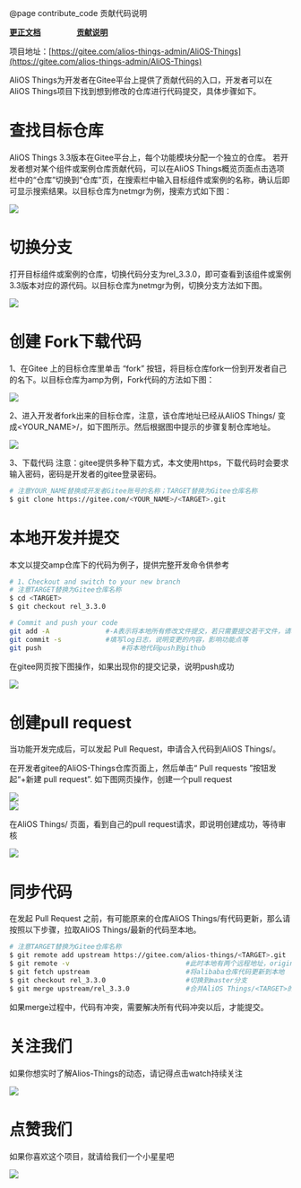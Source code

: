 @page contribute_code 贡献代码说明

**[更正文档](https://gitee.com/alios-things/documentation/edit/rel_3.3.0/developer/contribute_code.md)** &emsp;&emsp;&emsp;&emsp; **[贡献说明](https://help.aliyun.com/document_detail/302301.html)**

项目地址：[https://gitee.com/alios-things-admin/AliOS-Things](https://gitee.com/alios-things-admin/AliOS-Things)

AliOS Things为开发者在Gitee平台上提供了贡献代码的入口，开发者可以在AliOS Things项目下找到想到修改的仓库进行代码提交，具体步骤如下。

# 查找目标仓库
AliOS Things 3.3版本在Gitee平台上，每个功能模块分配一个独立的仓库。
若开发者想对某个组件或案例仓库贡献代码，可以在AliOS Things概览页面点击选项栏中的“仓库”切换到“仓库”页，在搜索栏中输入目标组件或案例的名称，确认后即可显示搜索结果。以目标仓库为netmgr为例，搜索方式如下图：

<div align="left">
  <img src="https://img.alicdn.com/imgextra/i2/O1CN01FLjYJF1abQiC3Xk26_!!6000000003348-2-tps-789-326.png" style="max-width:800px;" >
</div>


# 切换分支
打开目标组件或案例的仓库，切换代码分支为rel_3.3.0，即可查看到该组件或案例3.3版本对应的源代码。以目标仓库为netmgr为例，切换分支方法如下图。

<div align="left">
  <img src="https://img.alicdn.com/imgextra/i1/O1CN01Ul5th61rda2VfNObR_!!6000000005654-2-tps-919-555.png" style="max-width:800px;" >
</div>


# 创建 Fork下载代码
1、在Gitee 上的目标仓库里单击 “fork” 按钮，将目标仓库fork一份到开发者自己的名下。以目标仓库为amp为例，Fork代码的方法如下图：

<div align=left display=flex>     <img src="https://img.alicdn.com/imgextra/i1/O1CN01Zg2mW91z0CvYKEaGT_!!6000000006651-2-tps-1236-791.png" style="max-width:800px;" /> </div>

2、进入开发者fork出来的目标仓库，注意，该仓库地址已经从AliOS Things/<TARGET> 变成<YOUR_NAME>/<TARGET>，如下图所示。然后根据图中提示的步骤复制仓库地址。

<div align=left display=flex>     <img src="https://img.alicdn.com/imgextra/i1/O1CN01njxqmz1MMP6YUS3Co_!!6000000001420-2-tps-1236-499.png" style="max-width:800px;" /> </div>



3、下载代码
注意：gitee提供多种下载方式，本文使用https，下载代码时会要求输入密码，密码是开发者的gitee登录密码。

```bash
# 注意YOUR_NAME替换成开发者Gitee账号的名称；TARGET替换为Gitee仓库名称
$ git clone https://gitee.com/<YOUR_NAME>/<TARGET>.git
```
# 本地开发并提交
本文以提交amp仓库下的代码为例子，提供完整开发命令供参考

```bash
# 1、Checkout and switch to your new branch
# 注意TARGET替换为Gitee仓库名称
$ cd <TARGET>
$ git checkout rel_3.3.0

# Commit and push your code
git add -A				#-A表示将本地所有修改文件提交，若只需要提交若干文件，请将-A替换成文件名
git commit -s			#填写log日志，说明变更的内容，影响功能点等
git push					#将本地代码push到github
```

在gitee网页按下图操作，如果出现你的提交记录，说明push成功

<div align=left display=flex>     <img src="https://img.alicdn.com/imgextra/i4/O1CN013qWfcb1hMV7Wl8uch_!!6000000004263-2-tps-1236-475.png" style="max-width:800px;" /> </div>


# 创建pull request
当功能开发完成后，可以发起 Pull Request，申请合入代码到AliOS Things/<TARGET>。

在开发者gitee的AliOS-Things仓库页面上，然后单击“ Pull requests ”按钮发起“+新建 pull request”. 如下图网页操作，创建一个pull request

<div align=left display=flex>     <img src="https://img.alicdn.com/imgextra/i4/O1CN01cH38pj1E96gMPplyV_!!6000000000308-2-tps-1240-1045.png" style="max-width:800px;" /> </div>

<div align=left display=flex>     <img src="https://img.alicdn.com/imgextra/i4/O1CN013qWfcb1hMV7Wl8uch_!!6000000004263-2-tps-1236-475.png" style="max-width:800px;" /> </div>


在AliOS Things/<TARGET> 页面，看到自己的pull request请求，即说明创建成功，等待审核

<div align=left display=flex>     <img src="https://img.alicdn.com/imgextra/i2/O1CN01CVuWdl1G5YqVci86P_!!6000000000571-2-tps-1240-487.png" style="max-width:800px;" /> </div>



# 同步代码
在发起 Pull Request 之前，有可能原来的仓库AliOS Things/<TARGET>有代码更新，那么请按照以下步骤，拉取AliOS Things/<TARGET>最新的代码至本地。
```bash
# 注意TARGET替换为Gitee仓库名称
$ git remote add upstream https://gitee.com/alios-things/<TARGET>.git
$ git remote -v								#此时本地有两个远程地址，origin和upstream，origin对应fork仓库，upstream对应<TARGET>仓库
$ git fetch upstream						#将alibaba仓库代码更新到本地
$ git checkout rel_3.3.0				    #切换到master分支
$ git merge upstream/rel_3.3.0		        #合并AliOS Things/<TARGET>的更新至本地
```
如果merge过程中，代码有冲突，需要解决所有代码冲突以后，才能提交。


# 关注我们
如果你想实时了解Alios-Things的动态，请记得点击watch持续关注

<div align=left display=flex>     <img src="https://img.alicdn.com/imgextra/i4/O1CN01sTnsXX1XMpFDKSs9b_!!6000000002910-2-tps-2830-912.png" style="max-width:800px;" /> </div>



# 点赞我们
如果你喜欢这个项目，就请给我们一个小星星吧

<div align=left display=flex>     <img src="https://img.alicdn.com/imgextra/i2/O1CN01J3HMIe1ecaBDvfWOl_!!6000000003892-2-tps-2818-850.png" style="max-width:800px;" /> </div>
